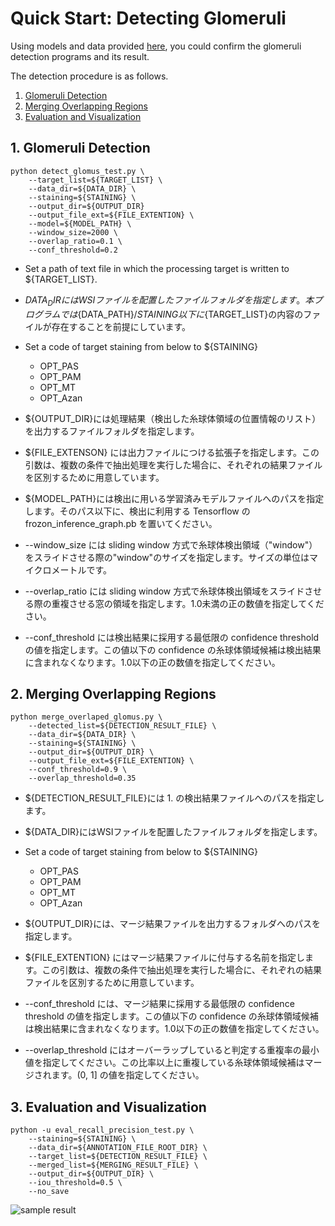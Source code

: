 # Quick Start: Detecting Glomeruli
  Using models and data provided [here](https://github.com/jinseikenai/glomeruli_detection#trained_models), you could confirm the glomeruli detection programs and its result.

  The detection procedure is as follows.

  1. [Glomeruli Detection](#detection)
  2. [Merging Overlapping Regions](#merge)
  3. [Evaluation and Visualization](#visualize)


## <a name='detection'>1. Glomeruli Detection</a>

  ```
  python detect_glomus_test.py \
      --target_list=${TARGET_LIST} \
      --data_dir=${DATA_DIR} \
      --staining=${STAINING} \
      --output_dir=${OUTPUT_DIR}
      --output_file_ext=${FILE_EXTENTION} \
      --model=${MODEL_PATH} \
      --window_size=2000 \
      --overlap_ratio=0.1 \
      --conf_threshold=0.2
  ```

  * Set a path of text file in which the processing target is written to ${TARGET_LIST}.
  * ${DATA_DIR}にはWSIファイルを配置したファイルフォルダを指定します。本プログラムでは${DATA_PATH}/${STAINING}以下に${TARGET_LIST}の内容のファイルが存在することを前提にしています。
  * Set a code of target staining from below to ${STAINING}
    * OPT_PAS
    * OPT_PAM
    * OPT_MT
    * OPT_Azan

  * ${OUTPUT_DIR}には処理結果（検出した糸球体領域の位置情報のリスト）を出力するファイルフォルダを指定します。
  * ${FILE_EXTENSON} には出力ファイルにつける拡張子を指定します。この引数は、複数の条件で抽出処理を実行した場合に、それぞれの結果ファイルを区別するために用意しています。
  * ${MODEL_PATH}には検出に用いる学習済みモデルファイルへのパスを指定します。そのパス以下に、検出に利用する Tensorflow の frozon_inference_graph.pb を置いてください。
  * --window_size には sliding window 方式で糸球体検出領域（"window"）をスライドさせる際の"window"のサイズを指定します。サイズの単位はマイクロメートルです。
  * --overlap_ratio には sliding window 方式で糸球体検出領域をスライドさせる際の重複させる窓の領域を指定します。1.0未満の正の数値を指定してください。
  * --conf_threshold には検出結果に採用する最低限の confidence threshold の値を指定します。この値以下の confidence の糸球体領域候補は検出結果に含まれなくなります。1.0以下の正の数値を指定してください。

## <a name='merge'>2. Merging Overlapping Regions</a>

  ```
  python merge_overlaped_glomus.py \
      --detected_list=${DETECTION_RESULT_FILE} \
      --data_dir=${DATA_DIR} \
      --staining=${STAINING} \
      --output_dir=${OUTPUT_DIR} \
      --output_file_ext=${FILE_EXTENTION} \
      --conf_threshold=0.9 \
      --overlap_threshold=0.35
  ```

  * ${DETECTION_RESULT_FILE}には 1. の検出結果ファイルへのパスを指定します。
  * ${DATA_DIR}にはWSIファイルを配置したファイルフォルダを指定します。
  * Set a code of target staining from below to ${STAINING}
    * OPT_PAS
    * OPT_PAM
    * OPT_MT
    * OPT_Azan

  * ${OUTPUT_DIR}には、マージ結果ファイルを出力するフォルダへのパスを指定します。
  * ${FILE_EXTENTION} にはマージ結果ファイルに付与する名前を指定します。この引数は、複数の条件で抽出処理を実行した場合に、それぞれの結果ファイルを区別するために用意しています。
  * --conf_threshold には、マージ結果に採用する最低限の confidence threshold の値を指定します。この値以下の confidence の糸球体領域候補は検出結果に含まれなくなります。1.0以下の正の数値を指定してください。
  * --overlap_threshold にはオーバーラップしていると判定する重複率の最小値を指定してください。この比率以上に重複している糸球体領域候補はマージされます。(0, 1] の値を指定してください。


## <a name='visualize'>3. Evaluation and Visualization</a>

  ```
  python -u eval_recall_precision_test.py \
      --staining=${STAINING} \
      --data_dir=${ANNOTATION_FILE_ROOT_DIR} \
      --target_list=${DETECTION_RESULT_FILE} \
      --merged_list=${MERGING_RESULT_FILE} \
      --output_dir=${OUTPUT_DIR} \
      --iou_threshold=0.5 \
      --no_save
  ```

  ![sample result](https://github.com/jinseikenai/glomeruli_detection/blob/master/OPT_PAS_TEST01_001_pw40_ds8.PNG "SampleResult")
